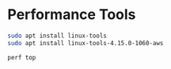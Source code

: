 # Performance Tools

```bash
sudo apt install linux-tools
sudo apt install linux-tools-4.15.0-1060-aws
```

```bash
perf top
```
